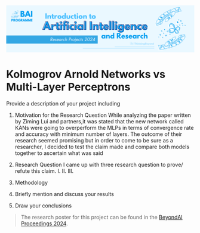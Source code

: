 ![BeyondAI Banner for Research Projects](../BeyondAI_Banner_Research_Projects_2024.png)

# Kolmogrov Arnold Networks vs Multi-Layer Perceptrons 

Provide a description of your project including 

1. Motivation for the Research Question
While analyzing the paper written by Ziming Lui and partners,it was stated that the new network called KANs were going to overperform the MLPs in terms of convergence rate and accuracy with minimum number of layers. The outcome of their research seemed promising but in order to come to be sure as a researcher, I decided to test the claim made and compare both models together to ascertain what was said 
2. Research Question
I came up with three research question to prove/ refute this claim.
I. 
II.
III.

3. Methodology 

4. Briefly mention and discuss your results


5. Draw your conclusions

> The research poster for this project can be found in the [BeyondAI Proceedings 2024](https://thinkingbeyond.education/beyondai_proceedings_2024/).
